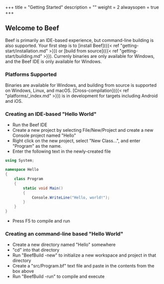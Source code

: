 +++
title = "Getting Started"
description = ""
weight = 2
alwaysopen = true
+++

## Welcome to Beef

Beef is primarily an IDE-based experience, but command-line building is also supported. Your first step is to [install Beef]({{< ref "getting-start/installation.md" >}}) or [build from source]({{< ref "getting-start/building.md" >}}). Currenly binaries are only available for Windows, and the Beef IDE is only available for Windows.

### Platforms Supported

Binaries are available for Windows, and building from source is supported on Windows, Linux, and macOS. [Cross-compilation]({{< ref "platforms/_index.md" >}}) is in development for targets including Android and iOS.

### Creating an IDE-based "Hello World"

* Run the Beef IDE
* Create a new project by selecting File/New/Project and create a new Console project named "Hello"
* Right click on the new project, select "New Class...", and enter "Program" as the name.
* Enter the following text in the newly-created file

```C#
using System;

namespace Hello
{
	class Program
	{
    	static void Main()
    	{
	        Console.WriteLine("Hello, world!");
    	}
	}
}
```
* Press F5 to compile and run

### Creating an command-line based "Hello World"

* Create a new directory named "Hello" somewhere
* "cd" into that directory
* Run "BeefBuild -new" to initialize a new workspace and project in that directory
* Create a "src/Program.bf" text file and paste in the contents from the box above
* Run "BeefBuild -run" to compile and execute